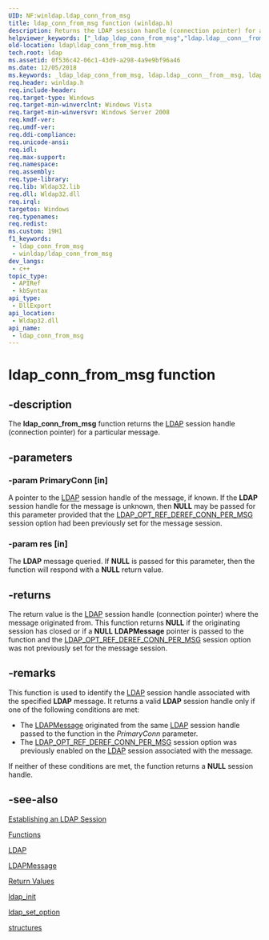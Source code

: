 ```yaml
---
UID: NF:winldap.ldap_conn_from_msg
title: ldap_conn_from_msg function (winldap.h)
description: Returns the LDAP session handle (connection pointer) for a particular message.
helpviewer_keywords: ["_ldap_ldap_conn_from_msg","ldap.ldap__conn__from__msg","ldap.ldap_conn_from_msg","ldap_conn_from_msg","ldap_conn_from_msg function [LDAP]","winldap/ldap_conn_from_msg"]
old-location: ldap\ldap_conn_from_msg.htm
tech.root: ldap
ms.assetid: 0f536c42-06c1-43d9-a298-4a9e9bf96a46
ms.date: 12/05/2018
ms.keywords: _ldap_ldap_conn_from_msg, ldap.ldap__conn__from__msg, ldap.ldap_conn_from_msg, ldap_conn_from_msg, ldap_conn_from_msg function [LDAP], winldap/ldap_conn_from_msg
req.header: winldap.h
req.include-header: 
req.target-type: Windows
req.target-min-winverclnt: Windows Vista
req.target-min-winversvr: Windows Server 2008
req.kmdf-ver: 
req.umdf-ver: 
req.ddi-compliance: 
req.unicode-ansi: 
req.idl: 
req.max-support: 
req.namespace: 
req.assembly: 
req.type-library: 
req.lib: Wldap32.lib
req.dll: Wldap32.dll
req.irql: 
targetos: Windows
req.typenames: 
req.redist: 
ms.custom: 19H1
f1_keywords:
 - ldap_conn_from_msg
 - winldap/ldap_conn_from_msg
dev_langs:
 - c++
topic_type:
 - APIRef
 - kbSyntax
api_type:
 - DllExport
api_location:
 - Wldap32.dll
api_name:
 - ldap_conn_from_msg
---
```


# ldap_conn_from_msg function


## -description

The <b>ldap_conn_from_msg</b> function returns the <a href="/windows/desktop/api/winldap/ns-winldap-ldap">LDAP</a> session handle (connection pointer) for a particular message.

## -parameters

### -param PrimaryConn [in]

A pointer to the <a href="/windows/desktop/api/winldap/ns-winldap-ldap">LDAP</a> session handle of the message, if known. If the <b>LDAP</b> session handle for the message is unknown, then <b>NULL</b> may be passed for this parameter provided that the 
<a href="/previous-versions/windows/desktop/ldap/session-options">LDAP_OPT_REF_DEREF_CONN_PER_MSG</a> session option had been previously set for the message session.

### -param res [in]

The <b>LDAP</b> message queried.  If <b>NULL</b> is passed for this parameter, then the function will respond with a <b>NULL</b> return value.

## -returns

The return value is the <a href="/windows/desktop/api/winldap/ns-winldap-ldap">LDAP</a> session handle (connection pointer) where the message originated from. This function returns <b>NULL</b> if the originating session has closed or if a <b>NULL</b> <b>LDAPMessage</b> pointer is passed to the function and the <a href="/previous-versions/windows/desktop/ldap/session-options">LDAP_OPT_REF_DEREF_CONN_PER_MSG</a> session option was not previously set for the message session.

## -remarks

This function is used to identify the <a href="/previous-versions/windows/desktop/api/winldap/ns-winldap-ldap">LDAP</a> session handle associated with the specified <b>LDAP</b> message. It returns a valid <b>LDAP</b> session handle only if one of the following  conditions are met:

<ul>
<li>The <a href="/windows/desktop/api/winldap/ns-winldap-ldapmessage">LDAPMessage</a> originated from the same <a href="/previous-versions/windows/desktop/api/winldap/ns-winldap-ldap">LDAP</a> session handle passed to the function in the <i>PrimaryConn</i> parameter.</li>

<li>The <a href="/previous-versions/previous-versions/windows/desktop/ldap/session-options">LDAP_OPT_REF_DEREF_CONN_PER_MSG</a> session option was previously enabled on the <a href="/previous-versions/windows/desktop/api/winldap/ns-winldap-ldap">LDAP</a> session associated with the message.</li>
</ul>
If neither of these conditions are met, the function returns a <b>NULL</b> session handle.

## -see-also

<a href="/previous-versions/windows/desktop/ldap/establishing-an-ldap-session">Establishing an LDAP Session</a>



<a href="/previous-versions/windows/desktop/ldap/functions">Functions</a>


<a href="/windows/desktop/api/winldap/ns-winldap-ldap">LDAP</a>



<a href="/windows/desktop/api/winldap/ns-winldap-ldapmessage">LDAPMessage</a>


<a href="/previous-versions/windows/desktop/ldap/return-values">Return Values</a>



<a href="/previous-versions/windows/desktop/api/winldap/nf-winldap-ldap_init">ldap_init</a>



<a href="/previous-versions/windows/desktop/api/winldap/nf-winldap-ldap_set_option">ldap_set_option</a>



<a href="/previous-versions/windows/desktop/ldap/data-structures">structures</a>